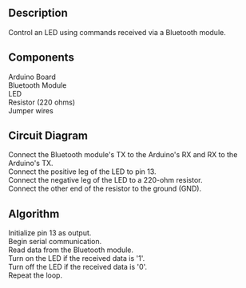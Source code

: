 ## Description
Control an LED using commands received via a Bluetooth module.

## Components
  Arduino Board \
  Bluetooth Module \
  LED \
  Resistor (220 ohms) \
  Jumper wires

## Circuit Diagram
  Connect the Bluetooth module's TX to the Arduino's RX and RX to the Arduino's TX. \
  Connect the positive leg of the LED to pin 13. \
  Connect the negative leg of the LED to a 220-ohm resistor. \
  Connect the other end of the resistor to the ground (GND).

## Algorithm
  Initialize pin 13 as output. \
  Begin serial communication. \
  Read data from the Bluetooth module. \
  Turn on the LED if the received data is '1'. \
  Turn off the LED if the received data is '0'. \
  Repeat the loop.
